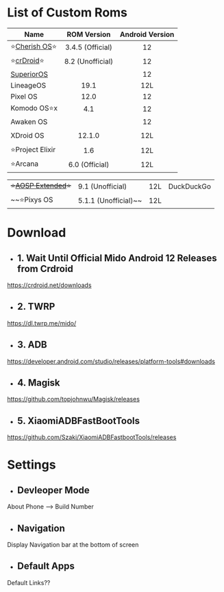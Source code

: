 # List of Custom Roms
| Name | ROM Version|Android Version |
|-|:-:|:-:|
| ⭐[Cherish OS](https://www.pling.com/p/1451939/)⭐| 3.4.5 (Official) | 12 |
| ⭐[crDroid](https://drive.google.com/drive/folders/1-324RaJHq17o3WPIm357JDFNrUoY28q7)⭐ | 8.2 (Unofficial) | 12 |
| [SuperiorOS]() | | 12 |
| LineageOS | 19.1 | 12L | 
| Pixel OS | 12.0 | 12 |
| Komodo OS⭐x | 4.1 | 12 |
| Awaken OS |  | 12 |
||||
| XDroid OS | 12.1.0 | 12L |
||||
| ⭐Project Elixir | 1.6 | 12L |
| ⭐Arcana | 6.0 (Official) | 12L |

|||||
|-|-|-|-|
| ~~⭐[AOSP Extended](https://www.pling.com/p/1690503/)⭐~~ | 9.1 (Unofficial) | 12L | DuckDuckGo|
| ~~⭐Pixys OS | 5.1.1 (Unofficial)~~ | 12L | |GApps|

# Download

- ## 1. Wait Until Official Mido Android 12 Releases from Crdroid

https://crdroid.net/downloads

- ## 2. TWRP

https://dl.twrp.me/mido/

- ## 3. ADB

https://developer.android.com/studio/releases/platform-tools#downloads

- ## 4. Magisk

https://github.com/topjohnwu/Magisk/releases

- ## 5. XiaomiADBFastBootTools

https://github.com/Szaki/XiaomiADBFastbootTools/releases

# Settings

- ## Devleoper Mode

About Phone --> Build Number

- ## Navigation

Display Navigation bar at the bottom of screen

- ## Default Apps

Default Links??
